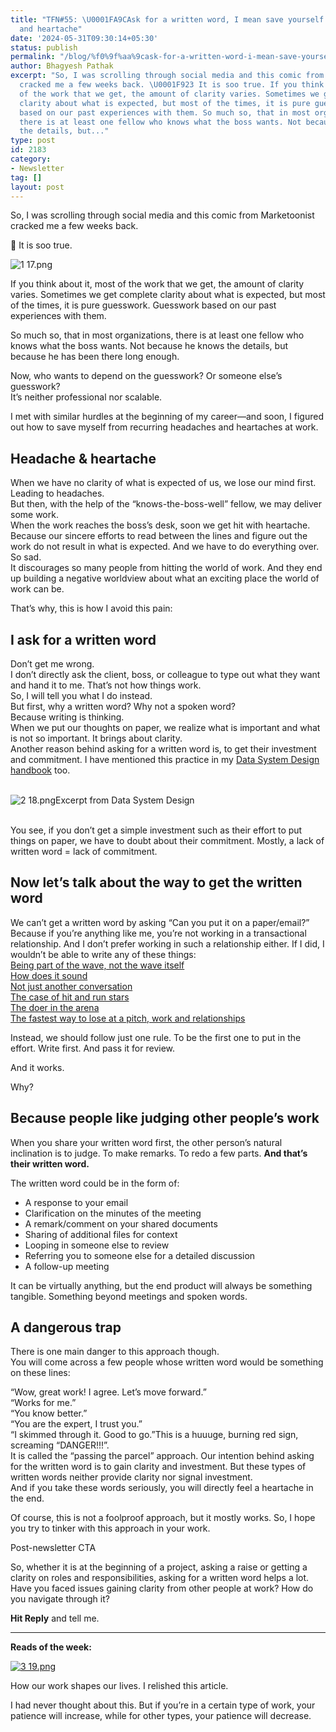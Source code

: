 ```yaml
---
title: "TFN#55: \U0001FA9CAsk for a written word, I mean save yourself from headache
  and heartache"
date: '2024-05-31T09:30:14+05:30'
status: publish
permalink: "/blog/%f0%9f%aa%9cask-for-a-written-word-i-mean-save-yourself-from-headache-and-heartache"
author: Bhagyesh Pathak
excerpt: "So, I was scrolling through social media and this comic from Marketoonist
  cracked me a few weeks back. \U0001F923 It is soo true. If you think about it, most
  of the work that we get, the amount of clarity varies. Sometimes we get complete
  clarity about what is expected, but most of the times, it is pure guesswork. Guesswork
  based on our past experiences with them. So much so, that in most organizations,
  there is at least one fellow who knows what the boss wants. Not because he knows
  the details, but..."
type: post
id: 2183
category:
- Newsletter
tag: []
layout: post
---
```


So, I was scrolling through social media and this comic from Marketoonist cracked me a few weeks back.

🤣 It is soo true.

![1 17.png](https://embed.filekitcdn.com/e/tkwVjiL2WnM6sb9P2ZThes/mvSH9Cx1mRKA7Vgt2GUu3e)

If you think about it, most of the work that we get, the amount of clarity varies. Sometimes we get complete clarity about what is expected, but most of the times, it is pure guesswork. Guesswork based on our past experiences with them.

So much so, that in most organizations, there is at least one fellow who knows what the boss wants. Not because he knows the details, but because he has been there long enough.

Now, who wants to depend on the guesswork? Or someone else’s guesswork?  
It’s neither professional nor scalable.

I met with similar hurdles at the beginning of my career—and soon, I figured out how to save myself from recurring headaches and heartaches at work.

Headache & heartache
------------------------

When we have no clarity of what is expected of us, we lose our mind first. Leading to headaches.  
But then, with the help of the “knows-the-boss-well” fellow, we may deliver some work.  
When the work reaches the boss’s desk, soon we get hit with heartache. Because our sincere efforts to read between the lines and figure out the work do not result in what is expected. And we have to do everything over.  
So sad.  
It discourages so many people from hitting the world of work. And they end up building a negative worldview about what an exciting place the world of work can be.

That’s why, this is how I avoid this pain:

I ask for a written word
------------------------

Don’t get me wrong.  
I don’t directly ask the client, boss, or colleague to type out what they want and hand it to me. That’s not how things work.  
So, I will tell you what I do instead.  
But first, why a written word? Why not a spoken word?  
Because writing is thinking.  
When we put our thoughts on paper, we realize what is important and what is not so important. It brings about clarity.  
Another reason behind asking for a written word is, to get their investment and commitment. I have mentioned this practice in my [Data System Design handbook](https://fridaynl.club/datasystem) too.  
​

![2 18.png](https://embed.filekitcdn.com/e/tkwVjiL2WnM6sb9P2ZThes/aRg1ZCT27tpuoRnD5h6SNb)Excerpt from Data System Design

​  
You see, if you don’t get a simple investment such as their effort to put things on paper, we have to doubt about their commitment. Mostly, a lack of written word = lack of commitment.

Now let’s talk about the way to get the written word
----------------------------------------------------

We can’t get a written word by asking “Can you put it on a paper/email?” Because if you’re anything like me, you’re not working in a transactional relationship. And I don’t prefer working in such a relationship either. If I did, I wouldn’t be able to write any of these things:  
​[Being part of the wave, not the wave itself](https://www.bhagyeshpathak.com/blog/being-part-of-the-wave-not-the-wave-itself)​  
​[How does it sound](https://www.bhagyeshpathak.com/blog/how-does-it-sound)​  
​[Not just another conversation](https://www.bhagyeshpathak.com/blog/not-just-another-conversation)​  
​[The case of hit and run stars](https://www.bhagyeshpathak.com/blog/the-case-of-hit-and-run-stars)​  
​[The doer in the arena](https://www.bhagyeshpathak.com/blog/the-doer-in-the-arena)​  
​[The fastest way to lose at a pitch, work and relationships](https://www.bhagyeshpathak.com/blog/the-fastest-way-to-lose-at-a-pitch-work-relationships)​

Instead, we should follow just one rule. To be the first one to put in the effort. Write first. And pass it for review.

And it works.

Why?

Because people like judging other people’s work
-----------------------------------------------

When you share your written word first, the other person’s natural inclination is to judge. To make remarks. To redo a few parts. **And that’s their written word.**

The written word could be in the form of:

- A response to your email
- Clarification on the minutes of the meeting
- A remark/comment on your shared documents
- Sharing of additional files for context
- Looping in someone else to review
- Referring you to someone else for a detailed discussion
- A follow-up meeting

It can be virtually anything, but the end product will always be something tangible. Something beyond meetings and spoken words.

A dangerous trap
----------------

There is one main danger to this approach though.  
You will come across a few people whose written word would be something on these lines:

“Wow, great work! I agree. Let’s move forward.”  
“Works for me.”  
“You know better.”  
“You are the expert, I trust you.”  
“I skimmed through it. Good to go.”This is a huuuge, burning red sign, screaming “DANGER!!!”.  
It is called the “passing the parcel” approach. Our intention behind asking for the written word is to gain clarity and investment. But these types of written words neither provide clarity nor signal investment.  
And if you take these words seriously, you will directly feel a heartache in the end.

Of course, this is not a foolproof approach, but it mostly works. So, I hope you try to tinker with this approach in your work.

Post-newsletter CTA

So, whether it is at the beginning of a project, asking a raise or getting a clarity on roles and responsibilities, asking for a written word helps a lot.  
Have you faced issues gaining clarity from other people at work? How do you navigate through it?

**Hit Reply** and tell me.

---

**Reads of the week:**

[![3 19.png](https://embed.filekitcdn.com/e/tkwVjiL2WnM6sb9P2ZThes/duLRpAKsKoi7pwvvasMQ2f)](https://www.theschooloflife.com/article/how-your-job-shapes-your-identity)

How our work shapes our lives. I relished this article.

I had never thought about this. But if you’re in a certain type of work, your patience will increase, while for other types, your patience will decrease.
